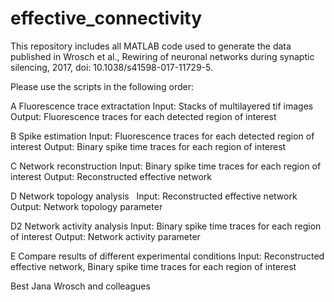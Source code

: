 # effective_connectivity
This repository includes all MATLAB code used to generate the data published in Wrosch et al., Rewiring of neuronal networks during synaptic silencing, 2017, doi: 10.1038/s41598-017-11729-5.

Please use the scripts in the following order:

A Fluorescence trace extractation 
  Input: Stacks of multilayered tif images
  Output: Fluorescence traces for each detected region of interest
  
B Spike estimation
  Input: Fluorescence traces for each detected region of interest
  Output: Binary spike time traces for each region of interest
  
C Network reconstruction
  Input: Binary spike time traces for each region of interest
  Output: Reconstructed effective network
  
D Network topology analysis
  Input: Reconstructed effective network
  Output: Network topology parameter
  
D2 Network activity analysis
  Input: Binary spike time traces for each region of interest
  Output: Network activity parameter
  
E Compare results of different experimental conditions
  Input: Reconstructed effective network, Binary spike time traces for each region of interest

Best
Jana Wrosch and colleagues
